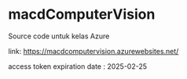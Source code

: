 # macdComputerVision
 
Source code untuk kelas Azure

link: https://macdcomputervision.azurewebsites.net/

access token expiration date : 2025-02-25

